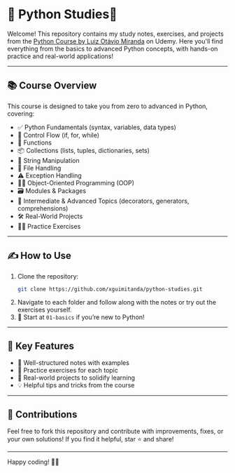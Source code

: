 # 🐍 Python Studies🚀

Welcome! This repository contains my study notes, exercises, and projects from the [Python Course by Luiz Otávio Miranda](https://www.udemy.com/course/python-3-do-zero-ao-avancado/  ) on Udemy.
Here you'll find everything from the basics to advanced Python concepts, with hands-on practice and real-world applications!

---

## 📚 Course Overview

This course is designed to take you from zero to advanced in Python, covering:

- ✅ Python Fundamentals (syntax, variables, data types)
- 🔄 Control Flow (if, for, while)
- 🧮 Functions
- 📦 Collections (lists, tuples, dictionaries, sets)
- 📝 String Manipulation
- 📂 File Handling
- ⚠️ Exception Handling
- 🧑‍💻 Object-Oriented Programming (OOP)
- 🗃️ Modules & Packages
- 🧠 Intermediate & Advanced Topics (decorators, generators, comprehensions)
- 🛠️ Real-World Projects
- 🏋️‍♂️ Practice Exercises

---

## ✍️ How to Use

1. Clone the repository:
   ```bash
   git clone https://github.com/xguimitanda/python-studies.git
   ```
2. Navigate to each folder and follow along with the notes or try out the exercises yourself.
3. 🚩 Start at `01-basics` if you’re new to Python!

---

## 🌟 Key Features

- 📝 Well-structured notes with examples
- 🎯 Practice exercises for each topic
- 📁 Real-world projects to solidify learning
- 💡 Helpful tips and tricks from the course

---

## 🤝 Contributions

Feel free to fork this repository and contribute with improvements, fixes, or your own solutions!
If you find it helpful, star ⭐ and share!

---

Happy coding! 🚀🐍
